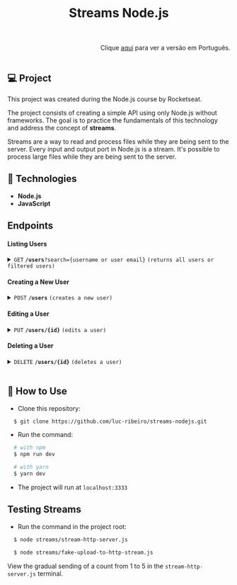 <h1 align="center">
Streams Node.js
<br>
<br>
</h1>

<div align="right">
    Clique <a href="https://github.com/luc-ribeiro/streams-node/blob/main/README-PTBR.md">aqui</a> para ver a versão em Português.
</div>
<br>

## 💻 Project
This project was created during the Node.js course by Rocketseat.

The project consists of creating a simple API using only Node.js without frameworks.
The goal is to practice the fundamentals of this technology and address the concept of <strong>streams</strong>.

Streams are a way to read and process files while they are being sent to the server.
Every input and output port in Node.js is a stream. It's possible to process large files while they are being sent to the server.

## 🚀 Technologies

- **Node.js** 
- **JavaScript**

## Endpoints

#### Listing Users

<details>
 <summary><code>GET</code> <code><b>/users</b>?search={username or user email}</code> <code>(returns all users or filtered users)</code></summary>

##### Parameters

> | name   |  type    | data type | description                       |
> |--------|----------|-----------|-----------------------------------|
> | search | optional | string    | User email or name to filter      |

##### Responses

> | http code | content-type       | response                                           |
> |-----------|--------------------|----------------------------------------------------|
> | `200`     | `application/json` | JSON containing all users or only filtered users   |

##### cURL Example

> ```javascript
>  curl -X GET -H "Content-Type: application/json" http://localhost:3333/users
> ```

</details>

#### Creating a New User

<details>
 <summary><code>POST</code> <code><b>/users</b></code> <code>(creates a new user)</code></summary>

##### Parameters

> | name  |  type    | data type | description             |
> |-------|----------|-----------|-------------------------|
> | email | required | string    | User email              |
> | name  | required | string    | User name               |

##### Responses

> | http code | content-type                 | response                         |
> |-----------|------------------------------|----------------------------------|
> | `201`     | `text/plain;charset=UTF-8`   | `User created successfully`      |
> | `400`     | `application/json`           | `{"code":"400","message":"Bad Request"}` |
> | `405`     | `text/html;charset=utf-8`    | None                             |

##### cURL Example

> ```javascript
>  curl -X POST -H "Content-Type: application/json" --data @post.json http://localhost:3333/users
> ```

</details>

#### Editing a User

<details>
 <summary><code>PUT</code> <code><b>/users/{id}</b></code> <code>(edits a user)</code></summary>

##### Parameters

> | name |  type    | data type | description                       |
> |------|----------|-----------|-----------------------------------|
> | id   | required | int       | User unique identifier            |

##### Body

> | name  |  type    | data type | description                       |
> |-------|----------|-----------|-----------------------------------|
> | email | required | string    | Email of the user to be edited    |
> | name  | required | string    | Name of the user to be edited     |

##### Responses

> | http code | content-type                 | response                         |
> |-----------|------------------------------|----------------------------------|
> | `204`     | `text/plain;charset=UTF-8`   | User changed successfully        |
> | `400`     | `application/json`           | `{"code":"400","message":"Bad Request"}` |
> | `405`     | `text/html;charset=utf-8`    | None                             |

##### cURL Example

> ```javascript
>  curl -X PUT -H "Content-Type: application/json" --data @put.json http://localhost:3333/users/id
> ```

</details>

#### Deleting a User

<details>
 <summary><code>DELETE</code> <code><b>/users/{id}</b></code> <code>(deletes a user)</code></summary>

##### Parameters

> | name |  type    | data type | description                       |
> |------|----------|-----------|-----------------------------------|
> | id   | required | int       | User unique identifier            |

##### Responses

> | http code | content-type                 | response                         |
> |-----------|------------------------------|----------------------------------|
> | `204`     | `text/plain;charset=UTF-8`   | User deleted successfully        |
> | `400`     | `application/json`           | `{"code":"400","message":"Bad Request"}` |
> | `405`     | `text/html;charset=utf-8`    | None                             |

##### cURL Example

> ```javascript
>  curl -X DELETE -H "Content-Type: application/json" http://localhost:3333/users/id
> ```

</details>

<br>

## :page_facing_up: How to Use

- Clone this repository:

```sh
  $ git clone https://github.com/luc-ribeiro/streams-nodejs.git
```

- Run the command:

```sh
  # with npm
  $ npm run dev

  # with yarn
  $ yarn dev
```

- The project will run at `localhost:3333`

## Testing Streams

- Run the command in the project root:

```sh
  $ node streams/stream-http-server.js
```

```sh
  $ node streams/fake-upload-to-http-stream.js
```

View the gradual sending of a count from 1 to 5 in the `stream-http-server.js` terminal.
